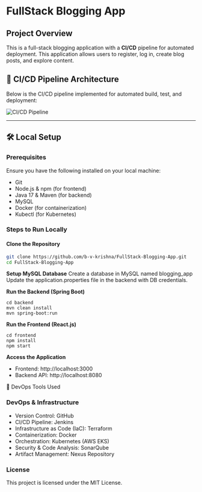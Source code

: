 # FullStack Blogging App

## Project Overview
This is a full-stack blogging application with a **CI/CD** pipeline for automated deployment. This application allows users to register, log in, create blog posts, and explore content.

## 🚀 CI/CD Pipeline Architecture
Below is the CI/CD pipeline implemented for automated build, test, and deployment:  

![CI/CD Pipeline](https://github.com/user-attachments/assets/55768031-94a3-462a-a328-7a79119f00ae)

---

## 🛠️ Local Setup

### Prerequisites
Ensure you have the following installed on your local machine:

- Git
- Node.js & npm (for frontend)
- Java 17 & Maven (for backend)
- MySQL
- Docker (for containerization)
- Kubectl (for Kubernetes)

### Steps to Run Locally

#### Clone the Repository
```bash
git clone https://github.com/b-v-krishna/FullStack-Blogging-App.git
cd FullStack-Blogging-App
```
**Setup MySQL Database**
Create a database in MySQL named blogging_app
Update the application.properties file in the backend with DB credentials.

**Run the Backend (Spring Boot)**
```
cd backend
mvn clean install
mvn spring-boot:run
```
**Run the Frontend (React.js)**
```
cd frontend
npm install
npm start
```
**Access the Application**
- Frontend: http://localhost:3000
- Backend API: http://localhost:8080

🚀 DevOps Tools Used

### DevOps & Infrastructure
- Version Control: GitHub
- CI/CD Pipeline: Jenkins
- Infrastructure as Code (IaC): Terraform
- Containerization: Docker
- Orchestration: Kubernetes (AWS EKS)
- Security & Code Analysis: SonarQube
- Artifact Management: Nexus Repository
  
### <h3>License</h3>

This project is licensed under the MIT License.
